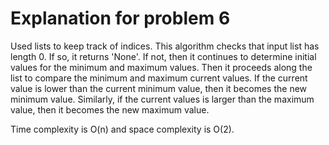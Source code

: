 <!--
@Author: otrejo
@Date:   2020-04-18T23:03:28-04:00
@Last modified by:   otrejo
@Last modified time: 2020-04-18T23:03:34-04:00
-->



# Explanation for problem 6
Used lists to keep track of indices. This algorithm checks that input list
has length 0. If so, it returns 'None'. If not, then it continues to determine
initial values for the minimum and maximum values. Then it proceeds along the
list to compare the minimum and maximum current values. If the current value is
lower than the current minimum value, then it becomes the new minimum value.
Similarly, if the current values is larger than the maximum value, then it 
becomes the new maximum value.

Time complexity is O(n) and space complexity is O(2).
